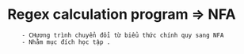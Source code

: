# Regex calculation program => NFA      
        - CHương trình chuyển đổi từ biểu thức chính quy sang NFA 
        - Nhằm mục đích học tập .
